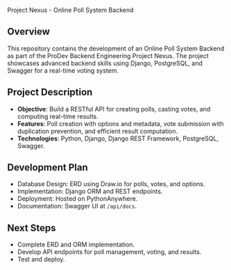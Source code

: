   Project Nexus - Online Poll System Backend


  
  ## Overview
  This repository contains the development of an Online Poll System Backend as part of the ProDev Backend Engineering Project Nexus. The project showcases advanced backend skills using Django, PostgreSQL, and Swagger for a real-time voting system.

  ## Project Description
  - **Objective**: Build a RESTful API for creating polls, casting votes, and computing real-time results.
  - **Features**: Poll creation with options and metadata, vote submission with duplication prevention, and efficient result computation.
  - **Technologies**: Python, Django, Django REST Framework, PostgreSQL, Swagger.

  ## Development Plan
  - Database Design: ERD using Draw.io for polls, votes, and options.
  - Implementation: Django ORM and REST endpoints.
  - Deployment: Hosted on PythonAnywhere.
  - Documentation: Swagger UI at `/api/docs`.

  ## Next Steps
  - Complete ERD and ORM implementation.
  - Develop API endpoints for poll management, voting, and results.
  - Test and deploy.